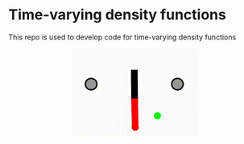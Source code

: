# Time-varying density functions
This repo is used to develop code for time-varying density functions

<p align="center">
  <img src="animations/planarRR.gif" alt="animated" />
</p>
